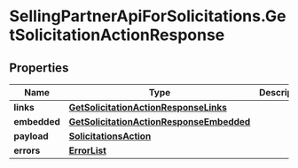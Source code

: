 # SellingPartnerApiForSolicitations.GetSolicitationActionResponse

## Properties
Name | Type | Description | Notes
------------ | ------------- | ------------- | -------------
**links** | [**GetSolicitationActionResponseLinks**](GetSolicitationActionResponseLinks.md) |  | [optional] 
**embedded** | [**GetSolicitationActionResponseEmbedded**](GetSolicitationActionResponseEmbedded.md) |  | [optional] 
**payload** | [**SolicitationsAction**](SolicitationsAction.md) |  | [optional] 
**errors** | [**ErrorList**](ErrorList.md) |  | [optional] 


